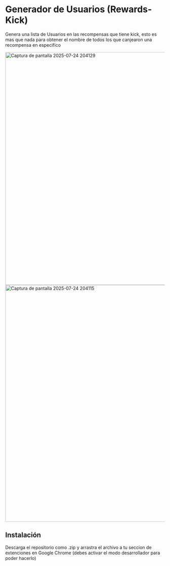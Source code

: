 
# Generador de Usuarios (Rewards-Kick)
Genera una lista de Usuarios en las recompensas que tiene kick, esto es mas que nada para obtener el nombre de todos los que canjearon una recompensa en especifico

<img width="639" height="733" alt="Captura de pantalla 2025-07-24 204129" src="https://github.com/user-attachments/assets/faaaf8b5-7bb7-4aba-9524-a8005442a9d2" />
<img width="650" height="746" alt="Captura de pantalla 2025-07-24 204115" src="https://github.com/user-attachments/assets/89db7ae4-ac66-4ad5-a35c-6fe97a7e7ef6" />




## Instalación

Descarga el repositorio como .zip y arrastra el archivo a tu seccion de extenciones en Google Chrome (debes activar el modo desarrollador para poder hacerlo)

